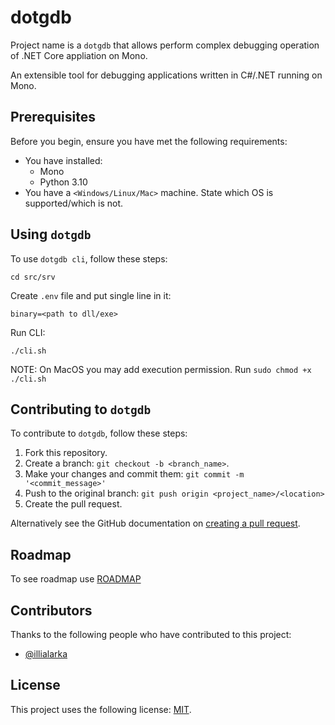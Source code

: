 # dotgdb 

Project name is a `dotgdb` that allows perform complex debugging operation of .NET Core appliation on Mono.

An extensible tool for debugging applications written in C#/.NET running on Mono.

## Prerequisites

Before you begin, ensure you have met the following requirements:
* You have installed:
    - Mono
    - Python 3.10
* You have a `<Windows/Linux/Mac>` machine. State which OS is supported/which is not.

## Using `dotgdb` 

To use `dotgdb cli`, follow these steps:

```
cd src/srv
```

Create `.env` file and put single line in it:
```
binary=<path to dll/exe>
```

Run CLI:
```
./cli.sh
```

NOTE: On MacOS you may add execution permission. Run `sudo chmod +x ./cli.sh`

## Contributing to `dotgdb` 

To contribute to `dotgdb`, follow these steps:

1. Fork this repository.
2. Create a branch: `git checkout -b <branch_name>`.
3. Make your changes and commit them: `git commit -m '<commit_message>'`
4. Push to the original branch: `git push origin <project_name>/<location>`
5. Create the pull request.

Alternatively see the GitHub documentation on [creating a pull request](https://help.github.com/en/github/collaborating-with-issues-and-pull-requests/creating-a-pull-request).

## Roadmap

To see roadmap use [ROADMAP](https://github.com/illialarka/dotgdb/blob/main/docs/ROADMAP.md)

## Contributors

Thanks to the following people who have contributed to this project:

* [@illialarka](https://github.com/illialarka)

## License

This project uses the following license: [MIT](https://mit-license.org/).
